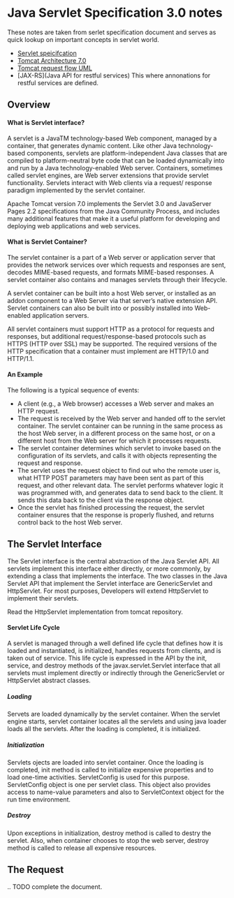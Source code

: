 # Java Servlet Specification 3.0 notes

These notes are taken from serlet specification document and serves as quick lookup on important concepts in servlet world.
- [Servlet speicifcation](http://download.oracle.com/otn-pub/jcp/servlet-3.0-fr-eval-oth-JSpec/servlet-3_0-final-spec.pdf?AuthParam=1474584492_e4c067fb0eb1dd1c6b4acd0fccd4ef0d)
- [Tomcat Architecture 7.0](http://tomcat.apache.org/tomcat-7.0-doc/architecture/)
- [Tomcat request flow UML](http://tomcat.apache.org/tomcat-7.0-doc/architecture/requestProcess/request-process.png)
- [JAX-RS](Java API for restful services) This where annonations for restful services are defined.

## Overview

#### What is Servlet interface?
A servlet is a JavaTM technology-based Web component, managed by a container,
that generates dynamic content. Like other Java technology-based components,
servlets are platform-independent Java classes that are compiled to platform-neutral
byte code that can be loaded dynamically into and run by a Java technology-enabled
Web server. Containers, sometimes called servlet engines, are Web server extensions
that provide servlet functionality. Servlets interact with Web clients via a request/
response paradigm implemented by the servlet container. 

Apache Tomcat version 7.0 implements the Servlet 3.0 and JavaServer Pages 2.2 specifications from the Java Community Process, and includes many additional features that make it a useful platform for developing and deploying web applications and web services.

#### What is Servlet Container?
The servlet container is a part of a Web server or application server that provides the
network services over which requests and responses are sent, decodes MIME-based
requests, and formats MIME-based responses. A servlet container also contains and
manages servlets through their lifecycle.

A servlet container can be built into a host Web server, or installed as an addon
component to a Web Server via that server’s native extension API. Servlet containers
can also be built into or possibly installed into Web-enabled application
servers.

All servlet containers must support HTTP as a protocol for requests and
responses, but additional request/response-based protocols such as HTTPS (HTTP
over SSL) may be supported. The required versions of the HTTP specification that
a container must implement are HTTP/1.0 and HTTP/1.1. 

#### An Example
The following is a typical sequence of events:
- A client (e.g., a Web browser) accesses a Web server and makes an HTTP request.
- The request is received by the Web server and handed off to the servlet container.
The servlet container can be running in the same process as the host Web server,
in a different process on the same host, or on a different host from the Web server
for which it processes requests.
- The servlet container determines which servlet to invoke based on the
configuration of its servlets, and calls it with objects representing the request and
response.
- The servlet uses the request object to find out who the remote user is, what HTTP
POST parameters may have been sent as part of this request, and other relevant
data. The servlet performs whatever logic it was programmed with, and generates
data to send back to the client. It sends this data back to the client via the
response object.
- Once the servlet has finished processing the request, the servlet container ensures
that the response is properly flushed, and returns control back to the host Web
server.

## The Servlet Interface
The Servlet interface is the central abstraction of the Java Servlet API. All servlets
implement this interface either directly, or more commonly, by extending a class that
implements the interface. The two classes in the Java Servlet API that implement the
Servlet interface are GenericServlet and HttpServlet. For most purposes,
Developers will extend HttpServlet to implement their servlets.

Read the HttpServlet implementation from tomcat repository.

#### Servlet Life Cycle
A servlet is managed through a well defined life cycle that defines how it is loaded
and instantiated, is initialized, handles requests from clients, and is taken out of
service. This life cycle is expressed in the API by the init, service, and destroy
methods of the javax.servlet.Servlet interface that all servlets must implement
directly or indirectly through the GenericServlet or HttpServlet abstract classes.

##### Loading
Servets are loaded dynamically by the servlet container. When the servlet engine starts, servlet container locates all the servlets and using java loader loads all the servlets. After the loading is completed, it is initialized.

##### Initialization
Servlets ojects are loaded into servlet container. Once the loading is completed, init method is called to initialize expensive properties and to load one-time activities. ServletConfig is used for this purpose. ServletConfig object is one per servlet class. This object also provides access to name-value parameters and also to ServletContext object for the run time environment.

##### Destroy
Upon exceptions in initialization, destroy method is called to destry the servlet. Also, when container chooses to stop the web server, destroy method is called to release all expensive resources.

## The Request

.. TODO complete the document.

